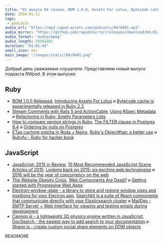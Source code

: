 ```yaml
---
title: "01 выпуск 04 сезона. ROM 1.0.0, Assets For Lotus, Bytecode cache in Ruby 2.3, The Website Obesity Crisis, Searchkit и прочее"
date: 2016-01-11
tags:
 - podcasts
audio_url: "https://mp3.rwpod-assets.com/podcasts/04/0401.mp3"
audio_mirror: "https://github.com/rwpod/mirror/releases/download/04.01/0401.mp3"
audio_format: "audio/mpeg"
audio_length: 59382382
duration: "01:01:45"
small_icon: mic
main_image: "/images/static/04/0401.png"
---
```


Добрый день уважаемые слушатели. Представляем новый выпуск подкаста RWpod. В этом выпуске:

## Ruby

 - [ROM 1.0.0 Released](http://rom-rb.org/blog/2016/01/06/rom-1-0-0-released/), [Introducing Assets For Lotus](http://lotusrb.org/blog/2015/12/29/introducing-assets.html) и [Bytecode cache is experimentally released in Ruby 2.3](http://rimuru.lunanet.gr.jp/blog/cruby-bytecode-cache-is-experimentally-released)
 - [Stream Comments with Rails 5 and ActionCable](https://medium.com/when-code-explodes/stream-comments-with-rails-5-and-actioncable-49176b8797c8), [Using RSpec Metadata](https://rossta.net/blog/using-rspec-metadata.html) и [Refactoring in Ruby: Smelly Parameters Lists](http://eftimov.net/refactoring-smelly-parameters-lists/)
 - [How to compare version strings in Ruby](https://medium.com/little-programming-joys/how-to-compare-version-strings-in-ruby-ced0916a4b71), [The FILTER clause in Postgres 9.4](https://medium.com/little-programming-joys/the-filter-clause-in-postgres-9-4-3dd327d3c852) и [Ordering by nulls on Postgres](https://medium.com/little-programming-joys/ordering-by-nulls-on-postgres-57314b8285ca)
 - [ETag caching gotcha in Roda + Nginx](http://masa331.github.io/2016/01/06/roda-etag-caching-gotcha.html), [Ruby's Object#tap: a better use](http://redningja.com/dev/rubys-object-tap-a-better-use/) и [Rubyfu - Ruby for hacker book](http://rubyfu.net/)

## JavaScript

 - [JavaScript: 2015 in Review](http://www.sitepoint.com/javascript-2015-review/), [10 Most Recommended JavaScript Scene Articles of 2015](https://medium.com/javascript-scene/10-most-recommended-javascript-scene-articles-of-2015-292be655d6cc), [Looking back on 2015: six exciting web technologies](http://www.2ality.com/2016/01/web-technologies-2015.html) и [2016 will be the year of concurrency on the web](https://medium.com/@cramforce/2016-will-be-the-year-of-concurrency-on-the-web-c39b1e99b30f)
 - [The Website Obesity Crisis](http://idlewords.com/talks/website_obesity.htm), [Web Components Are Dead?](https://medium.com/ben-and-dion/web-components-are-dead-3988b31c380a) и [Getting started with Progressive Web Apps](https://addyosmani.com/blog/getting-started-with-progressive-web-apps/)
 - [Electron-window-state - a library to store and restore window sizes and positions for your Electron app](https://github.com/mawie81/electron-window-state), [Searchkit is a suite of React components that communicate directly with your Elasticsearch cluster](http://searchkit.co/) и [MailDev - SMTP Server + Web Interface for viewing and testing emails during development](http://djfarrelly.github.io/MailDev/)
 - [Cannon.js - a lightweight 3D physics engine written in JavaScript](http://schteppe.github.io/cannon.js/), [DocSearch - the easiest way to add search to your documentation](http://community.algolia.com/docsearch/) и [Sharer.js - create custom social share elements on DOM objects](http://ellisonleao.github.io/sharer.js/)


READMORE
